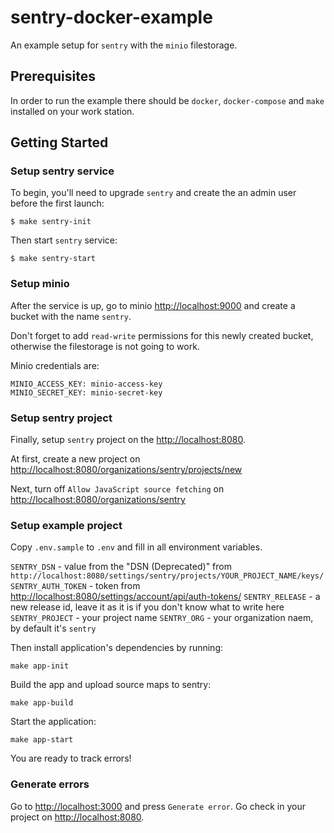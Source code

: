 # sentry-docker-example

An example setup for `sentry` with the `minio` filestorage.

## Prerequisites

In order to run the example there should be `docker`, `docker-compose` and `make` installed on your work station.

## Getting Started

### Setup sentry service
To begin, you'll need to upgrade `sentry` and create the an admin user before the first launch:

```console
$ make sentry-init
```

Then start `sentry` service:
```
$ make sentry-start
```

### Setup minio
After the service is up, go to minio [http://localhost:9000](http://localhost:9000) and create a bucket with the name `sentry`.

Don't forget to add `read-write` permissions for this newly created bucket, otherwise the filestorage is not going to work. 

Minio credentials are:
```
MINIO_ACCESS_KEY: minio-access-key
MINIO_SECRET_KEY: minio-secret-key
```

### Setup sentry project
Finally, setup `sentry` project on the [http://localhost:8080](http://localhost:8080).

At first, create a new project on [http://localhost:8080/organizations/sentry/projects/new](http://localhost:8080/organizations/sentry/projects/new)

Next, turn off `Allow JavaScript source fetching` on [http://localhost:8080/organizations/sentry](http://localhost:8080/organizations/sentry)

### Setup example project

Copy `.env.sample` to `.env` and fill in all environment variables.

`SENTRY_DSN` - value from the "DSN (Deprecated)" from `http://localhost:8080/settings/sentry/projects/YOUR_PROJECT_NAME/keys/`
`SENTRY_AUTH_TOKEN` - token from [http://localhost:8080/settings/account/api/auth-tokens/](http://localhost:8080/settings/account/api/auth-tokens/)
`SENTRY_RELEASE` - a new release id, leave it as it is if you don't know what to write here
`SENTRY_PROJECT` - your project name
`SENTRY_ORG` - your organization naem, by default it's `sentry`

Then install application's dependencies by running:
```
make app-init
```

Build the app and upload source maps to sentry:
```
make app-build
```

Start the application:
```
make app-start
```

You are ready to track errors!

### Generate errors
Go to [http://localhost:3000](http://localhost:3000) and press `Generate error`.
Go check in your project on [http://localhost:8080](http://localhost:8080).
